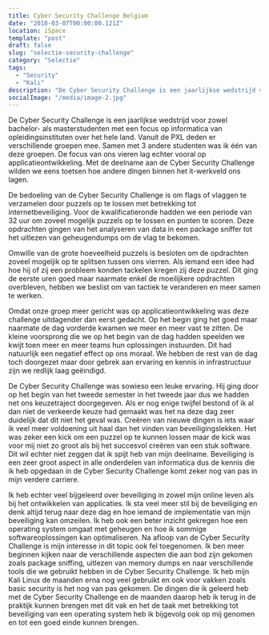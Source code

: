 ```yaml
---
title: Cyber Security Challenge Belgium
date: "2018-03-07T00:00:00.121Z"
location: iSpace
template: "post"
draft: false
slug: "selectie-security-challenge"
category: "Selectie"
tags:
  - "Security"
  - "Kali"
description: "De Cyber Security Challenge is een jaarlijkse wedstrijd voor zowel bachelor- als masterstudenten met een focus op informatica van opleidingsinstituten over het hele land ..."
socialImage: "/media/image-2.jpg"
---
```


<!-- ![Ida](/media/portfolio/ida.png) -->

De Cyber Security Challenge is een jaarlijkse wedstrijd voor zowel bachelor- als masterstudenten met een focus op informatica van opleidingsinstituten over het hele land. Vanuit de PXL deden er verschillende groepen mee. Samen met 3 andere studenten was ik één van deze groepen. De focus van ons vieren lag echter vooral op applicatieontwikkeling. Met de deelname aan de Cyber Security Challenge wilden we eens toetsen hoe andere dingen binnen het it-werkveld ons lagen.

De bedoeling van de Cyber Security Challenge is om flags of vlaggen te verzamelen door puzzels op te lossen met betrekking tot internetbeveiliging. Voor de kwalificatieronde hadden we een periode van 32 uur om zoveel mogelijk puzzels op te lossen en punten te scoren. Deze opdrachten gingen van het analyseren van data in een package sniffer tot het uitlezen van geheugendumps om de vlag te bekomen.

Omwille van de grote hoeveelheid puzzels is besloten om de opdrachten zoveel mogeljik op te splitsen tussen ons vierren. Als iemand een idee had hoe hij of zij een probleem konden tackelen kregen zij deze puzzel. Dit ging de eerste uren goed maar naarmate enkel de moeilijkere opdrachten overbleven, hebben we beslist om van tactiek te veranderen en meer samen te werken.

Omdat onze groep meer gericht was op applicatieontwikkeling was deze challenge uitdagender dan eerst gedacht. Op het begin ging het goed maar naarmate de dag vorderde kwamen we meer en meer vast te zitten. De kleine voorsprong die we op het begin van de dag hadden speelden we kwijt toen meer en meer teams hun oplossingen instuurden. Dit had natuurlijk een negatief effect op ons moraal. We hebben de rest van de dag toch doorgezet maar door gebrek aan ervaring en kennis in infrastructuur zijn we redlijk laag geëindigd.

De Cyber Security Challenge was sowieso een leuke ervaring. Hij ging door op het begin van het tweede semester in het tweede jaar dus we hadden net ons keuzetraject doorgegeven. Als er nog enige twijfel bestond of ik al dan niet de verkeerde keuze had gemaakt was het na deze dag zeer duidelijk dat dit niet het geval was. Creëren van nieuwe dingen is iets waar ik veel meer voldoening uit haal dan het vinden van beveiligingslekken. Het was zeker een kick om een puzzel op te kunnen lossen maar de kick was voor mij niet zo groot als bij het succesvol creëren van een stuk software. Dit wil echter niet zeggen dat ik spijt heb van mijn deelname. Beveiliging is een zeer groot aspect in alle onderdelen van informatica dus de kennis die ik heb opgedaan in de Cyber Security Challenge komt zeker nog van pas in mijn verdere carriere.

Ik heb echter veel bijgeleerd over beveiliging in zowel mijn online leven als bij het ontwikkelen van applicaties. Ik sta veel meer stil bij de beveiliging en denk altijd terug naar deze dag en hoe iemand de implementatie van mijn beveiliging kan omzeilen. Ik heb ook een beter inzicht gekregen hoe een operating system omgaat met geheugen en hoe ik sommige softwareoplossingen kan optimaliseren. Na afloop van de Cyber Security Challenge is mijn interesse in dit topic ook fel toegenomen. Ik ben meer beginnen kijken naar de verschillende aspecten die aan bod zijn gekomen zoals package sniffing, uitlezen van memory dumps en naar verschillende tools die we gebruikt hebben in de Cyber Security Challenge. Ik heb mijn Kali Linux de maanden erna nog veel gebruikt en ook voor vakken zoals basic security is het nog van pas gekomen. De dingen die ik geleerd heb met de Cyber Security Challenge en de maanden daarop heb ik terug in de praktijk kunnen brengen met dit vak en het de taak met betrekking tot beveiliging van een operating system heb ik bijgevolg ook op mij genomen en tot een goed einde kunnen brengen.
